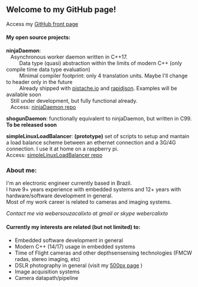 ## Welcome to my GitHub page!  
Access my <a href="https://github.com/webercalixto" target="_blank">GitHub front page</a>  

#### My open source projects:  
  
**ninjaDaemon**:  
&nbsp;&nbsp;&nbsp;Asynchronous worker daemon written in C++17.  
&nbsp;&nbsp;&nbsp;&nbsp;&nbsp;&nbsp;&nbsp;&nbsp;&nbsp;Data type (quasi) abstraction within the limits of modern C++ (only compile time data type evaluation)  
&nbsp;&nbsp;&nbsp;&nbsp;&nbsp;&nbsp;&nbsp;&nbsp;&nbsp;Minimal compiler footprint: only 4 translation units. Maybe I'll change to header only in the future  
&nbsp;&nbsp;&nbsp;&nbsp;&nbsp;&nbsp;&nbsp;&nbsp;&nbsp;Already shipped with <a href="https://pistache.io" target="_blank">pistache.io</a> and <a href="http://rapidjson.org/" target="_blank">rapidjson</a>. Examples will be available soon  
&nbsp;&nbsp;&nbsp;Still under development, but fully functional already.  
&nbsp;&nbsp;&nbsp;Access: <a href="https://webercalixto.github.io/ninjaDaemon/" target="_blank">ninjaDaemon repo</a>  
      
**shogunDaemon**: functionally equivalent to ninjaDaemon, but written in C99.  
    **To be released soon**  
      
**simpleLinuxLoadBalancer**: **(prototype)** set of scripts to setup and mantain a load balance scheme between an ethernet connection and a 3G/4G connection. I use it at home on a raspberry pi.  
    Access: <a href="https://github.com/webercalixto/simpleLinuxLoadBalancer" target="_blank">simpleLinuxLoadBalancer repo</a>[]()  
  
### About me:

I'm an electronic engineer currently based in Brazil.  
I have 9+ years experience with embedded systems and 12+ years with hardware/software development in general.   
Most of my work career is related to cameras and imaging systems.  

*Contact me via webersouzacalixto at gmail or skype webercalixto*  

#### Currently my interests are related (but not limited) to:  
* Embedded software development in general  
* Modern C++ (14/17) usage in embedded systems  
* Time of Flight cameras and other depthsensensing technologies (FMCW radas, stereo imaging, etc)  
* DSLR photography in general (visit my <a href="https://500px.com/webercalixto" target="_blank">500px page</a> )  
* Image acquisition systems  
* Camera datapath/pipeline  
